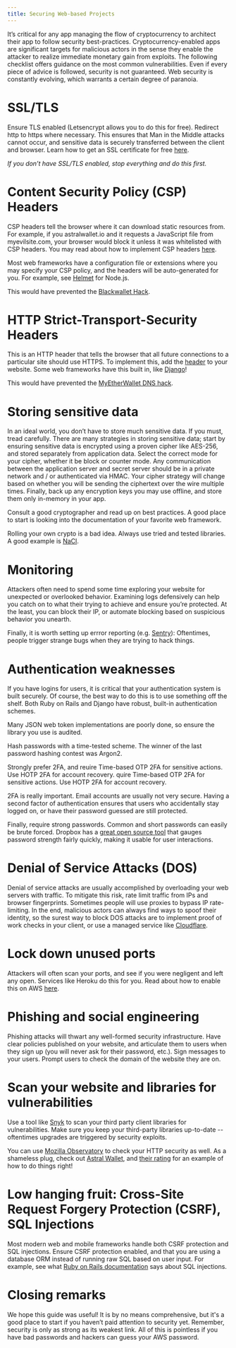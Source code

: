 ```yaml
---
title: Securing Web-based Projects
---
```


It’s critical for any app managing the flow of cryptocurrency to architect their app to follow security best-practices. Cryptocurrency-enabled apps are significant targets for malicious actors in the sense they enable the attacker to realize immediate monetary gain from exploits.
The following checklist offers guidance on the most common vulnerabilities. Even if every piece of advice is followed, security is not guaranteed. Web security is constantly evolving, which warrants a certain degree of paranoia.

# SSL/TLS

Ensure TLS enabled (Letsencrypt allows you to do this for free). Redirect http to https where necessary. This ensures that Man in the Middle attacks cannot occur, and sensitive data is securely transferred between the client and browser. Learn how to get an SSL certificate for free [here](https://letsencrypt.org/getting-started/).

*If you don’t have SSL/TLS enabled, stop everything and do this first.*

# Content Security Policy (CSP) Headers

CSP headers tell the browser where it can download static resources from. For example, if you astralwallet.io and it requests a JavaScript file from myevilsite.com, your browser would block it unless it was whitelisted with CSP headers. You may read about how to implement CSP headers [here](https://developer.mozilla.org/en-US/docs/Web/HTTP/CSP). 

Most web frameworks have a configuration file or extensions where you may specify your CSP policy, and the headers will be auto-generated for you. For example, see [Helmet](https://www.npmjs.com/package/helmet) for Node.js.

This would have prevented the [Blackwallet Hack](https://www.ccn.com/yet-another-crypto-wallet-hack-causes-users-lose-400000/).

# HTTP Strict-Transport-Security Headers

This is an HTTP header that tells the browser that all future connections to a particular site should use HTTPS. To implement this, add the [header](https://developer.mozilla.org/en-US/docs/Web/HTTP/Headers/Strict-Transport-Security) to your website. Some web frameworks have this built in, like [Django](https://docs.djangoproject.com/en/2.0/topics/security/#ssl-https)!

This would have prevented the [MyEtherWallet DNS hack](https://bitcoinmagazine.com/articles/popular-ether-wallet-mew-hijacked-dns-attack/).


# Storing sensitive data

In an ideal world, you don’t have to store much sensitive data. If you must, tread carefully. There are many strategies in storing sensitive data; start by ensuring sensitive data is encrypted using a proven cipher like AES-256, and stored separately from application data. Select the correct mode for your cipher, whether it be block or counter mode. Any communication between the application server and secret server should be in a private network and / or authenticated via HMAC. Your cipher strategy will change based on whether you will be sending the ciphertext over the wire multiple times. Finally, back up any encryption keys you may use offline, and store them only in-memory in your app.

Consult a good cryptographer and read up on best practices. A good place to start is looking into the documentation of your favorite web framework.

Rolling your own crypto is a bad idea. Always use tried and tested libraries. A good example is [NaCl](https://en.wikipedia.org/wiki/NaCl_(software)).

# Monitoring
Attackers often need to spend some time exploring your website for unexpected or overlooked behavior. Examining logs defensively can help you catch on to what their trying to achieve and ensure you’re protected. At the least, you can block their IP, or automate blocking based on suspicious behavior you unearth.

Finally, it is worth setting up errror reporting (e.g. [Sentry](https://sentry.io/welcome/)): Oftentimes, people trigger strange bugs when they are trying to hack things.

# Authentication weaknesses

If you have logins for users, it is critical that your authentication system is built securely. Of course, the best way to do this is to use something off the shelf. Both Ruby on Rails and Django have robust, built-in authentication schemes.

Many JSON web token implementations are poorly done, so ensure the library you use is audited.

Hash passwords with a time-tested scheme. The winner of the last password hashing contest was Argon2. 

Strongly prefer 2FA, and reuire Time-based OTP 2FA for sensitive actions. Use HOTP 2FA for account recovery. quire Time-based OTP 2FA for sensitive actions. Use HOTP 2FA for account recovery. 

2FA is really important. Email accounts are usually not very secure. Having a second factor of authentication ensures that users who accidentally stay logged on, or have their password guessed are still protected.

Finally, require strong passwords. Common and short passwords can easily be brute forced. Dropbox has a [great open source tool](https://blogs.dropbox.com/tech/2012/04/zxcvbn-realistic-password-strength-estimation/) that gauges password strength fairly quickly, making it usable for user interactions.

# Denial of Service Attacks (DOS)

Denial of service attacks are usually accomplished by overloading your web servers with traffic. To mitigate this risk, rate limit traffic from IPs and browser fingerprints. Sometimes people will use proxies to bypass IP rate-limiting. In the end, malicious actors can always find ways to spoof their identity, so the surest way to block DOS attacks are to implement proof of work checks in your client, or use a managed service like [Cloudflare](https://www.cloudflare.com/ddos/).

# Lock down unused ports

Attackers will often scan your ports, and see if you were negligent and left any open. Services like Heroku do this for you. Read about how to enable this on AWS [here](https://docs.aws.amazon.com/AWSEC2/latest/UserGuide/authorizing-access-to-an-instance.html).

# Phishing and social engineering

Phishing attacks will thwart any well-formed security infrastructure. Have clear policies published on your website, and articulate them to users when they sign up (you will never ask for their password, etc.). Sign messages to your users. Prompt users to check the domain of the website they are on.

# Scan your website and libraries for vulnerabilities

Use a tool like [Snyk](https://snyk.io/) to scan your third party client libraries for vulnerabilities. Make sure you keep your third-party libraries up-to-date -- oftentimes upgrades are triggered by security exploits.

You can use [Mozilla Observatory](https://observatory.mozilla.org/) to check your HTTP security as well. As a shameless plug, check out [Astral Wallet](https://astralwallet.io), and [their rating](https://observatory.mozilla.org/analyze/astralwallet.io) for an example of how to do things right!

# Low hanging fruit: Cross-Site Request Forgery Protection (CSRF), SQL Injections

Most modern web and mobile frameworks handle both CSRF protection and SQL injections. Ensure CSRF protection enabled, and that you are using a database ORM instead of running raw SQL based on user input. For example, see what [Ruby on Rails documentation](http://guides.rubyonrails.org/security.html#sql-injection) says about SQL injections.

# Closing remarks

We hope this guide was useful! It is by no means comprehensive, but it's a good place to start if you haven’t paid attention to security yet. Remember, security is only as strong as its weakest link. All of this is pointless if you have bad passwords and hackers can guess your AWS password.
